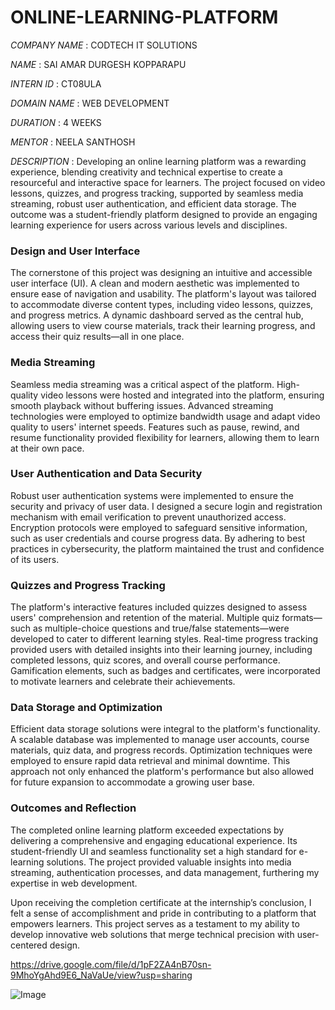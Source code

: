 # ONLINE-LEARNING-PLATFORM

*COMPANY NAME* : CODTECH IT SOLUTIONS

*NAME* : SAI AMAR DURGESH KOPPARAPU

*INTERN ID* : CT08ULA

*DOMAIN NAME* : WEB DEVELOPMENT

*DURATION* : 4 WEEKS

*MENTOR* : NEELA SANTHOSH

*DESCRIPTION* : 
Developing an online learning platform was a rewarding experience, blending creativity and technical expertise to create a resourceful and interactive space for learners. The project focused on video lessons, quizzes, and progress tracking, supported by seamless media streaming, robust user authentication, and efficient data storage. The outcome was a student-friendly platform designed to provide an engaging learning experience for users across various levels and disciplines.

### Design and User Interface
The cornerstone of this project was designing an intuitive and accessible user interface (UI). A clean and modern aesthetic was implemented to ensure ease of navigation and usability. The platform's layout was tailored to accommodate diverse content types, including video lessons, quizzes, and progress metrics. A dynamic dashboard served as the central hub, allowing users to view course materials, track their learning progress, and access their quiz results—all in one place.

### Media Streaming
Seamless media streaming was a critical aspect of the platform. High-quality video lessons were hosted and integrated into the platform, ensuring smooth playback without buffering issues. Advanced streaming technologies were employed to optimize bandwidth usage and adapt video quality to users' internet speeds. Features such as pause, rewind, and resume functionality provided flexibility for learners, allowing them to learn at their own pace.

### User Authentication and Data Security
Robust user authentication systems were implemented to ensure the security and privacy of user data. I designed a secure login and registration mechanism with email verification to prevent unauthorized access. Encryption protocols were employed to safeguard sensitive information, such as user credentials and course progress data. By adhering to best practices in cybersecurity, the platform maintained the trust and confidence of its users.

### Quizzes and Progress Tracking
The platform's interactive features included quizzes designed to assess users' comprehension and retention of the material. Multiple quiz formats—such as multiple-choice questions and true/false statements—were developed to cater to different learning styles. Real-time progress tracking provided users with detailed insights into their learning journey, including completed lessons, quiz scores, and overall course performance. Gamification elements, such as badges and certificates, were incorporated to motivate learners and celebrate their achievements.

### Data Storage and Optimization
Efficient data storage solutions were integral to the platform's functionality. A scalable database was implemented to manage user accounts, course materials, quiz data, and progress records. Optimization techniques were employed to ensure rapid data retrieval and minimal downtime. This approach not only enhanced the platform's performance but also allowed for future expansion to accommodate a growing user base.

### Outcomes and Reflection
The completed online learning platform exceeded expectations by delivering a comprehensive and engaging educational experience. Its student-friendly UI and seamless functionality set a high standard for e-learning solutions. The project provided valuable insights into media streaming, authentication processes, and data management, furthering my expertise in web development.

Upon receiving the completion certificate at the internship’s conclusion, I felt a sense of accomplishment and pride in contributing to a platform that empowers learners. This project serves as a testament to my ability to develop innovative web solutions that merge technical precision with user-centered design.

https://drive.google.com/file/d/1pF2ZA4nB70sn-9MhoYgAhd9E6_NaVaUe/view?usp=sharing

![Image](https://github.com/user-attachments/assets/e4a5a749-3989-4e53-bee2-8bf250d7ddfd)
